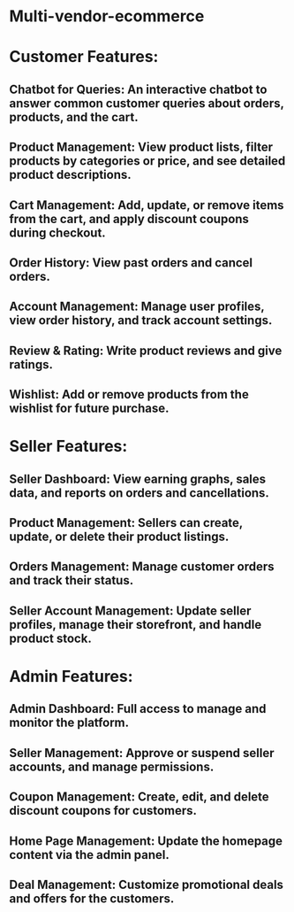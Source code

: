 # Multi-vendor-ecommerce

# Customer Features:

## Chatbot for Queries: An interactive chatbot to answer common customer queries about orders, products, and the cart.
## Product Management: View product lists, filter products by categories or price, and see detailed product descriptions.
## Cart Management: Add, update, or remove items from the cart, and apply discount coupons during checkout.
## Order History: View past orders and cancel orders.
## Account Management: Manage user profiles, view order history, and track account settings.
## Review & Rating: Write product reviews and give ratings.
## Wishlist: Add or remove products from the wishlist for future purchase.

# Seller Features:

## Seller Dashboard: View earning graphs, sales data, and reports on orders and cancellations.
## Product Management: Sellers can create, update, or delete their product listings.
## Orders Management: Manage customer orders and track their status.
## Seller Account Management: Update seller profiles, manage their storefront, and handle product stock.

# Admin Features:

## Admin Dashboard: Full access to manage and monitor the platform.
## Seller Management: Approve or suspend seller accounts, and manage permissions.
## Coupon Management: Create, edit, and delete discount coupons for customers.
## Home Page Management: Update the homepage content via the admin panel.
## Deal Management: Customize promotional deals and offers for the customers.
